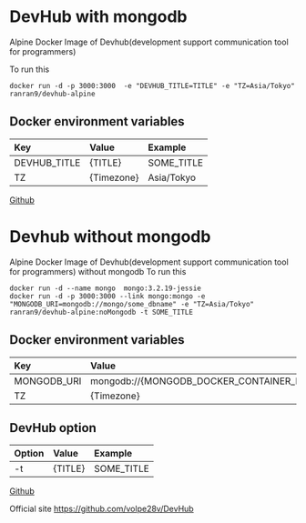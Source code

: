 #  DevHub with mongodb
Alpine Docker Image of Devhub(development support communication tool for programmers)

To run this
```
docker run -d -p 3000:3000  -e "DEVHUB_TITLE=TITLE" -e "TZ=Asia/Tokyo" ranran9/devhub-alpine
```
## Docker environment variables
| Key        | Value           | Example  |
| :------------- |:-------------| :-----|
| DEVHUB_TITLE  |   {TITLE} | SOME_TITLE |
| TZ     | {Timezone}      |   Asia/Tokyo |

[Github](https://github.com/ranran999/DevhubAlpine/)

# Devhub without mongodb
Alpine Docker Image of Devhub(development support communication tool for programmers) without mongodb
To run this
```
docker run -d --name mongo  mongo:3.2.19-jessie
docker run -d -p 3000:3000 --link mongo:mongo -e  "MONGODB_URI=mongodb://mongo/some_dbname" -e "TZ=Asia/Tokyo" ranran9/devhub-alpine:noMongodb -t SOME_TITLE
```

## Docker environment variables
| Key        | Value           | Example  |  |
| :------------- |:-------------| :-----|:-----|
| MONGODB_URI      | mongodb://{MONGODB_DOCKER_CONTAINER_NAME}/{DB_NAME} | mongodb://mongo/some_dbname |required |
| TZ     | {Timezone}      |   Asia/Tokyo ||

## DevHub option
| Option        | Value           | Example  |
| :------------- |:-------------| :-----|
| -t      | {TITLE} | SOME_TITLE |

[Github](https://github.com/ranran999/DevhubAlpine/tree/noMongodb)

Official site
https://github.com/volpe28v/DevHub
